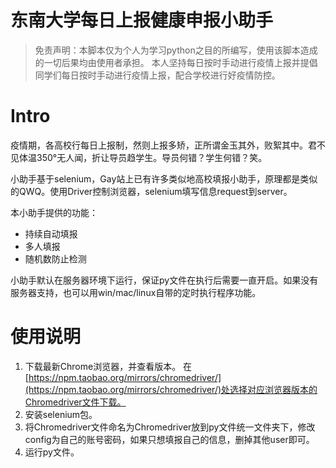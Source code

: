 # 东南大学每日上报健康申报小助手

> 免责声明：本脚本仅为个人为学习python之目的所编写，使用该脚本造成的一切后果均由使用者承担。  本人坚持每日按时手动进行疫情上报并提倡同学们每日按时手动进行疫情上报，配合学校进行好疫情防控。

# Intro
疫情期，各高校行每日上报制，然则上报多矫，正所谓金玉其外，败絮其中。君不见体温350°无人闻，折让导员趋学生。导员何错？学生何错？笑。

小助手基于selenium，Gay站上已有许多类似地高校填报小助手，原理都是类似的QWQ。使用Driver控制浏览器，selenium填写信息request到server。

本小助手提供的功能：
 - 持续自动填报
 - 多人填报
 - 随机数防止检测

小助手默认在服务器环境下运行，保证py文件在执行后需要一直开启。如果没有服务器支持，也可以用win/mac/linux自带的定时执行程序功能。
# 使用说明

 1. 下载最新Chrome浏览器，并查看版本。
 在[https://npm.taobao.org/mirrors/chromedriver/](https://npm.taobao.org/mirrors/chromedriver/)处选择对应浏览器版本的Chromedriver文件下载。
 2. 安装selenium包。
 3. 将Chromedriver文件命名为Chromedriver放到py文件统一文件夹下，修改config为自己的账号密码，如果只想填报自己的信息，删掉其他user即可。
 4. 运行py文件。

